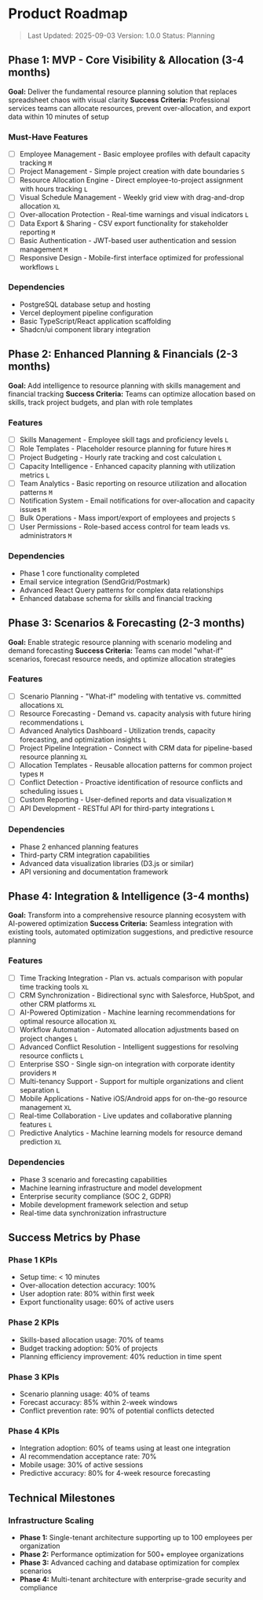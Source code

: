 # Product Roadmap

> Last Updated: 2025-09-03
> Version: 1.0.0
> Status: Planning

## Phase 1: MVP - Core Visibility & Allocation (3-4 months)

**Goal:** Deliver the fundamental resource planning solution that replaces spreadsheet chaos with visual clarity
**Success Criteria:** Professional services teams can allocate resources, prevent over-allocation, and export data within 10 minutes of setup

### Must-Have Features

- [ ] Employee Management - Basic employee profiles with default capacity tracking `M`
- [ ] Project Management - Simple project creation with date boundaries `S`
- [ ] Resource Allocation Engine - Direct employee-to-project assignment with hours tracking `L`
- [ ] Visual Schedule Management - Weekly grid view with drag-and-drop allocation `XL`
- [ ] Over-allocation Protection - Real-time warnings and visual indicators `L`
- [ ] Data Export & Sharing - CSV export functionality for stakeholder reporting `M`
- [ ] Basic Authentication - JWT-based user authentication and session management `M`
- [ ] Responsive Design - Mobile-first interface optimized for professional workflows `L`

### Dependencies

- PostgreSQL database setup and hosting
- Vercel deployment pipeline configuration
- Basic TypeScript/React application scaffolding
- Shadcn/ui component library integration

## Phase 2: Enhanced Planning & Financials (2-3 months)

**Goal:** Add intelligence to resource planning with skills management and financial tracking
**Success Criteria:** Teams can optimize allocation based on skills, track project budgets, and plan with role templates

### Features

- [ ] Skills Management - Employee skill tags and proficiency levels `L`
- [ ] Role Templates - Placeholder resource planning for future hires `M`
- [ ] Project Budgeting - Hourly rate tracking and cost calculation `L`
- [ ] Capacity Intelligence - Enhanced capacity planning with utilization metrics `L`
- [ ] Team Analytics - Basic reporting on resource utilization and allocation patterns `M`
- [ ] Notification System - Email notifications for over-allocation and capacity issues `M`
- [ ] Bulk Operations - Mass import/export of employees and projects `S`
- [ ] User Permissions - Role-based access control for team leads vs. administrators `M`

### Dependencies

- Phase 1 core functionality completed
- Email service integration (SendGrid/Postmark)
- Advanced React Query patterns for complex data relationships
- Enhanced database schema for skills and financial tracking

## Phase 3: Scenarios & Forecasting (2-3 months)

**Goal:** Enable strategic resource planning with scenario modeling and demand forecasting
**Success Criteria:** Teams can model "what-if" scenarios, forecast resource needs, and optimize allocation strategies

### Features

- [ ] Scenario Planning - "What-if" modeling with tentative vs. committed allocations `XL`
- [ ] Resource Forecasting - Demand vs. capacity analysis with future hiring recommendations `L`
- [ ] Advanced Analytics Dashboard - Utilization trends, capacity forecasting, and optimization insights `L`
- [ ] Project Pipeline Integration - Connect with CRM data for pipeline-based resource planning `XL`
- [ ] Allocation Templates - Reusable allocation patterns for common project types `M`
- [ ] Conflict Detection - Proactive identification of resource conflicts and scheduling issues `L`
- [ ] Custom Reporting - User-defined reports and data visualization `M`
- [ ] API Development - RESTful API for third-party integrations `L`

### Dependencies

- Phase 2 enhanced planning features
- Third-party CRM integration capabilities
- Advanced data visualization libraries (D3.js or similar)
- API versioning and documentation framework

## Phase 4: Integration & Intelligence (3-4 months)

**Goal:** Transform into a comprehensive resource planning ecosystem with AI-powered optimization
**Success Criteria:** Seamless integration with existing tools, automated optimization suggestions, and predictive resource planning

### Features

- [ ] Time Tracking Integration - Plan vs. actuals comparison with popular time tracking tools `XL`
- [ ] CRM Synchronization - Bidirectional sync with Salesforce, HubSpot, and other CRM platforms `XL`
- [ ] AI-Powered Optimization - Machine learning recommendations for optimal resource allocation `XL`
- [ ] Workflow Automation - Automated allocation adjustments based on project changes `L`
- [ ] Advanced Conflict Resolution - Intelligent suggestions for resolving resource conflicts `L`
- [ ] Enterprise SSO - Single sign-on integration with corporate identity providers `M`
- [ ] Multi-tenancy Support - Support for multiple organizations and client separation `L`
- [ ] Mobile Applications - Native iOS/Android apps for on-the-go resource management `XL`
- [ ] Real-time Collaboration - Live updates and collaborative planning features `L`
- [ ] Predictive Analytics - Machine learning models for resource demand prediction `XL`

### Dependencies

- Phase 3 scenario and forecasting capabilities
- Machine learning infrastructure and model development
- Enterprise security compliance (SOC 2, GDPR)
- Mobile development framework selection and setup
- Real-time data synchronization infrastructure

## Success Metrics by Phase

### Phase 1 KPIs
- Setup time: < 10 minutes
- Over-allocation detection accuracy: 100%
- User adoption rate: 80% within first week
- Export functionality usage: 60% of active users

### Phase 2 KPIs
- Skills-based allocation usage: 70% of teams
- Budget tracking adoption: 50% of projects
- Planning efficiency improvement: 40% reduction in time spent

### Phase 3 KPIs
- Scenario planning usage: 40% of teams
- Forecast accuracy: 85% within 2-week windows
- Conflict prevention rate: 90% of potential conflicts detected

### Phase 4 KPIs
- Integration adoption: 60% of teams using at least one integration
- AI recommendation acceptance rate: 70%
- Mobile usage: 30% of active sessions
- Predictive accuracy: 80% for 4-week resource forecasting

## Technical Milestones

### Infrastructure Scaling
- **Phase 1:** Single-tenant architecture supporting up to 100 employees per organization
- **Phase 2:** Performance optimization for 500+ employee organizations
- **Phase 3:** Advanced caching and database optimization for complex scenarios
- **Phase 4:** Multi-tenant architecture with enterprise-grade security and compliance